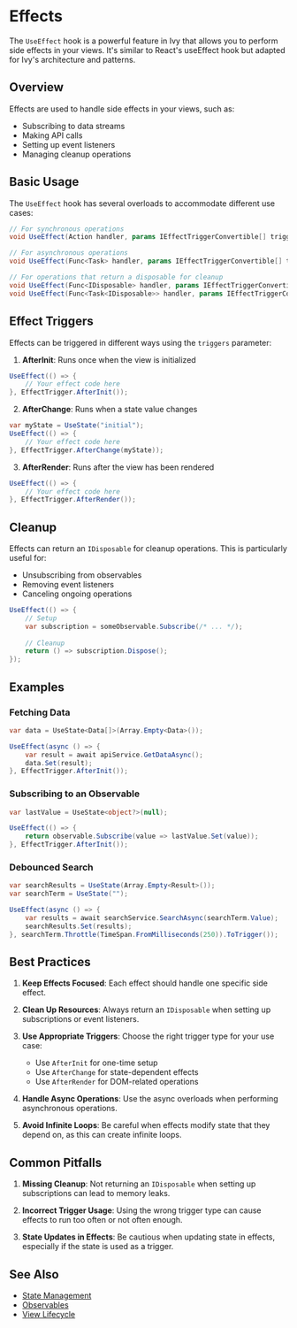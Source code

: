 ﻿# Effects

The `UseEffect` hook is a powerful feature in Ivy that allows you to perform side effects in your views. It's similar to React's useEffect hook but adapted for Ivy's architecture and patterns.

## Overview

Effects are used to handle side effects in your views, such as:
- Subscribing to data streams
- Making API calls
- Setting up event listeners
- Managing cleanup operations

## Basic Usage

The `UseEffect` hook has several overloads to accommodate different use cases:

```csharp
// For synchronous operations
void UseEffect(Action handler, params IEffectTriggerConvertible[] triggers)

// For asynchronous operations
void UseEffect(Func<Task> handler, params IEffectTriggerConvertible[] triggers)

// For operations that return a disposable for cleanup
void UseEffect(Func<IDisposable> handler, params IEffectTriggerConvertible[] triggers)
void UseEffect(Func<Task<IDisposable>> handler, params IEffectTriggerConvertible[] triggers)
```

## Effect Triggers

Effects can be triggered in different ways using the `triggers` parameter:

1. **AfterInit**: Runs once when the view is initialized
```csharp
UseEffect(() => {
    // Your effect code here
}, EffectTrigger.AfterInit());
```

2. **AfterChange**: Runs when a state value changes
```csharp
var myState = UseState("initial");
UseEffect(() => {
    // Your effect code here
}, EffectTrigger.AfterChange(myState));
```

3. **AfterRender**: Runs after the view has been rendered
```csharp
UseEffect(() => {
    // Your effect code here
}, EffectTrigger.AfterRender());
```

## Cleanup

Effects can return an `IDisposable` for cleanup operations. This is particularly useful for:
- Unsubscribing from observables
- Removing event listeners
- Canceling ongoing operations

```csharp
UseEffect(() => {
    // Setup
    var subscription = someObservable.Subscribe(/* ... */);
    
    // Cleanup
    return () => subscription.Dispose();
});
```

## Examples

### Fetching Data

```csharp
var data = UseState<Data[]>(Array.Empty<Data>());

UseEffect(async () => {
    var result = await apiService.GetDataAsync();
    data.Set(result);
}, EffectTrigger.AfterInit());
```

### Subscribing to an Observable

```csharp
var lastValue = UseState<object?>(null);

UseEffect(() => {
    return observable.Subscribe(value => lastValue.Set(value));
}, EffectTrigger.AfterInit());
```

### Debounced Search

```csharp
var searchResults = UseState(Array.Empty<Result>());
var searchTerm = UseState("");

UseEffect(async () => {
    var results = await searchService.SearchAsync(searchTerm.Value);
    searchResults.Set(results);
}, searchTerm.Throttle(TimeSpan.FromMilliseconds(250)).ToTrigger());
```

## Best Practices

1. **Keep Effects Focused**: Each effect should handle one specific side effect.

2. **Clean Up Resources**: Always return an `IDisposable` when setting up subscriptions or event listeners.

3. **Use Appropriate Triggers**: Choose the right trigger type for your use case:
   - Use `AfterInit` for one-time setup
   - Use `AfterChange` for state-dependent effects
   - Use `AfterRender` for DOM-related operations

4. **Handle Async Operations**: Use the async overloads when performing asynchronous operations.

5. **Avoid Infinite Loops**: Be careful when effects modify state that they depend on, as this can create infinite loops.

## Common Pitfalls

1. **Missing Cleanup**: Not returning an `IDisposable` when setting up subscriptions can lead to memory leaks.

2. **Incorrect Trigger Usage**: Using the wrong trigger type can cause effects to run too often or not often enough.

3. **State Updates in Effects**: Be cautious when updating state in effects, especially if the state is used as a trigger.

## See Also

- [State Management](./State.md)
- [Observables](./Observables.md)
- [View Lifecycle](./ViewLifecycle.md)